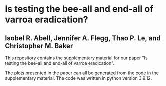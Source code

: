 # Is testing the bee-all and end-all of varroa eradication?
## Isobel R. Abell, Jennifer A. Flegg, Thao P. Le, and Christopher M. Baker

This repository contains the supplementary material for our paper "Is testing the bee-all and end-all of varroa eradication". 

The plots presented in the paper can all be generated from the code in the supplementary material. The code was written in python version 3.9.12.
